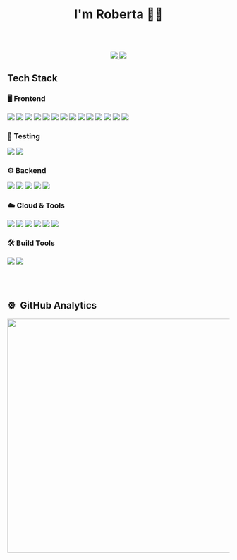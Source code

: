 
<h1 align="center">I'm Roberta 👋🏻</h1>

<br><br>

<div align="center">
  <a href="https://www.linkedin.com/in/roberta-quiles/">
      <img src="https://img.shields.io/badge/-roberta--quiles-0077B5?style=for-the-badge&logo=Linkedin&logoColor=white"/>
  <a/>
  <a href="mailto:roberta_btg@hotmail.com">
      <img src="https://img.shields.io/badge/-roberta__btg@hotmail.com-0078D4.svg?style=for-the-badge&logo=Microsoft-Outlook&logoColor=white"/>
  <a/>
</div>

## Tech Stack

<div>

  <!-- 🖥️ Frontend -->
  <h3>🖥️ Frontend</h3>
  <img src="https://img.shields.io/badge/HTML5-E34F26?style=for-the-badge&logo=html5&logoColor=white">
  <img src="https://img.shields.io/badge/CSS3-1572B6?style=for-the-badge&logo=css3&logoColor=white">
  <img src="https://img.shields.io/badge/JavaScript-F7DF1E?style=for-the-badge&logo=javascript&logoColor=black">
  <img src="https://img.shields.io/badge/TypeScript-007ACC?style=for-the-badge&logo=typescript&logoColor=white">
  <img src="https://img.shields.io/badge/React-20232A?style=for-the-badge&logo=react&logoColor=61DAFB">
  <img src="https://img.shields.io/badge/Redux-593D88?style=for-the-badge&logo=redux&logoColor=white">
  <img src="https://img.shields.io/badge/Next.js-000000?style=for-the-badge&logo=nextdotjs&logoColor=white">
  <img src="https://img.shields.io/badge/Material%20UI-007FFF?style=for-the-badge&logo=mui&logoColor=white">
  <img src="https://img.shields.io/badge/Tailwind_CSS-38B2AC?style=for-the-badge&logo=tailwind-css&logoColor=white">
  <img src="https://img.shields.io/badge/Bootstrap-563D7C?style=for-the-badge&logo=bootstrap&logoColor=white">
  <img src="https://img.shields.io/badge/SASS-CC6699?style=for-the-badge&logo=sass&logoColor=white">
  <img src="https://img.shields.io/badge/styled--components-DB7093?style=for-the-badge&logo=styled-components&logoColor=white">
  <img src="https://img.shields.io/badge/Storybook-FF4785?style=for-the-badge&logo=storybook&logoColor=white">
  <img src="https://img.shields.io/badge/Figma-F24E1E?style=for-the-badge&logo=figma&logoColor=white">

  <!-- 🧪 Testing -->
  <h3>🧪 Testing</h3>
  <img src="https://img.shields.io/badge/Jest-C21325?style=for-the-badge&logo=jest&logoColor=white">
  <img src="https://img.shields.io/badge/Testing%20Library-E33332?style=for-the-badge&logo=testing-library&logoColor=white">

  <!-- ⚙️ Backend -->
  <h3>⚙️ Backend</h3>
  <img src="https://img.shields.io/badge/Golang-00ADD8?style=for-the-badge&logo=go&logoColor=white">
  <img src="https://img.shields.io/badge/Node.js-43853D?style=for-the-badge&logo=node.js&logoColor=white">
  <img src="https://img.shields.io/badge/Express.js-404D59?style=for-the-badge&logo=express&logoColor=white">
  <img src="https://img.shields.io/badge/MySQL-00000F?style=for-the-badge&logo=mysql&logoColor=white">
  <img src="https://img.shields.io/badge/Firebase-FFCA28?style=for-the-badge&logo=firebase&logoColor=black">

  <!-- ☁️ Cloud & Tools -->
  <h3>☁️ Cloud & Tools</h3>
  <img src="https://img.shields.io/badge/Google%20Cloud-4285F4?style=for-the-badge&logo=google-cloud&logoColor=white">
  <img src="https://img.shields.io/badge/Git-F05032?style=for-the-badge&logo=git&logoColor=white">
  <img src="https://img.shields.io/badge/GitHub-181717?style=for-the-badge&logo=github&logoColor=white">
  <img src="https://img.shields.io/badge/Linux-FCC624?style=for-the-badge&logo=linux&logoColor=black">
  <img src="https://img.shields.io/badge/VS%20Code-007ACC?style=for-the-badge&logo=visual-studio-code&logoColor=white">
  <img src="https://img.shields.io/badge/Cursor%20AI-000000?style=for-the-badge&logo=openai&logoColor=white">

  <!-- 🛠️ Build Tools -->
  <h3>🛠️ Build Tools</h3>
  <img src="https://img.shields.io/badge/Webpack-8DD6F9?style=for-the-badge&logo=webpack&logoColor=black">
  <img src="https://img.shields.io/badge/Babel-F9DC3E?style=for-the-badge&logo=babel&logoColor=black">

</div>

<br><br>

## ⚙️ &nbsp;GitHub Analytics

<p align="center">
<img width="530em" src="https://github-readme-stats.vercel.app/api/top-langs/?username=roquiles&layout=compact&theme=vision-friendly-dark" />
</p>

